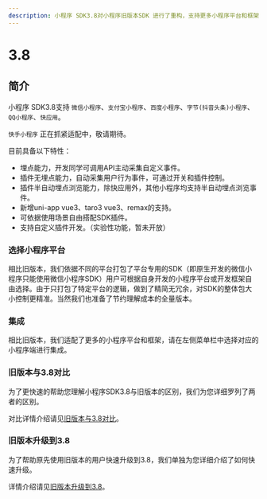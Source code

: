 ```yaml
---
description: 小程序 SDK3.8对小程序旧版本SDK 进行了重构，支持更多小程序平台和框架。目前已在多家客户中稳定运行。
---
```


# 3.8

## 简介[​](http://localhost:3000/growingio-sdk-docs/docs/minprogram/3.8#%E7%AE%80%E4%BB%8B) <a href="#jian-jie" id="jian-jie"></a>

小程序 SDK3.8支持 `微信小程序`、`支付宝小程序`、`百度小程序`、`字节(抖音头条)小程序`、`QQ小程序`、`快应用`。

`快手小程序` 正在抓紧适配中，敬请期待。

目前具备以下特性：

* 埋点能力，开发同学可调用API主动采集自定义事件。
* 插件无埋点能力，自动采集用户行为事件，可通过开关和插件控制。
* 插件半自动埋点浏览能力，除快应用外，其他小程序均支持半自动埋点浏览事件。
* 新增uni-app vue3、taro3 vue3、remax的支持。
* 可依据使用场景自由搭配SDK插件。
* 支持自定义插件开发。（实验性功能，暂未开放）

### 选择小程序平台[​](http://localhost:3000/growingio-sdk-docs/docs/minprogram/3.8#%E9%80%89%E6%8B%A9%E5%B0%8F%E7%A8%8B%E5%BA%8F%E5%B9%B3%E5%8F%B0) <a href="#xuan-ze-xiao-cheng-xu-ping-tai" id="xuan-ze-xiao-cheng-xu-ping-tai"></a>

相比旧版本，我们依据不同的平台打包了平台专用的SDK（即原生开发的微信小程序只能使用微信小程序SDK）用户可根据自身开发的小程序平台或开发框架自由选择。由于只打包了特定平台的逻辑，做到了精简无冗余，对SDK的整体包大小控制更精准。当然我们也准备了节约理解成本的全量版本。

### 集成[​](http://localhost:3000/growingio-sdk-docs/docs/minprogram/3.8#%E9%9B%86%E6%88%90) <a href="#ji-cheng" id="ji-cheng"></a>

相比旧版本，我们适配了更多的小程序平台和框架，请在左侧菜单栏中选择对应的小程序端进行集成。

### 旧版本与3.8对比[​](http://localhost:3000/growingio-sdk-docs/docs/minprogram/3.8#33%E4%B8%8E38%E5%AF%B9%E6%AF%94) <a href="#33-yu-38-dui-bi" id="33-yu-38-dui-bi"></a>

为了更快速的帮助您理解小程序SDK3.8与旧版本的区别，我们为您详细罗列了两者的区别。

对比详情介绍请见[旧版本与3.8对比](jiu-ban-ben-yu-3.8-dui-bi.md)。

### 旧版本升级到3.8[​](http://localhost:3000/growingio-sdk-docs/docs/minprogram/3.8#33%E5%8D%87%E7%BA%A7%E5%88%B038) <a href="#33-sheng-ji-dao-38" id="33-sheng-ji-dao-38"></a>

为了帮助原先使用旧版本的用户快速升级到3.8，我们单独为您详细介绍了如何快速升级。

详情介绍请见[旧版本升级到3.8](jiu-ban-ben-sheng-ji-dao-3.8.md)。

